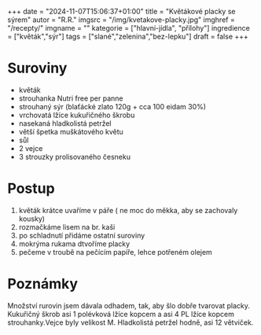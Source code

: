 
+++
date = "2024-11-07T15:06:37+01:00"
title = "Květákové placky se sýrem"
autor = "R.R."
imgsrc = "/img/kvetakove-placky.jpg"
imghref = "/recepty/"
imgname = ""
kategorie = ["hlavní-jídla", "přílohy"]
ingredience = ["květák","sýr"]
tags = ["slané","zelenina","bez-lepku"]
draft = false
+++


# Suroviny
- květák
- strouhanka Nutri free per panne 
- strouhaný sýr (blaťácké zlato 120g + cca 100 eidam 30%)
- vrchovatá lžíce kukuřičného škrobu
- nasekaná hladkolistá petržel
- větší špetka muškátového květu
- sůl
- 2 vejce
- 3 strouzky prolisovaného česneku


# Postup
1. květák krátce uvaříme v páře ( ne moc do měkka, aby se zachovaly kousky)
2. rozmačkáme lisem na br. kaši
3. po schladnutí přidáme ostatní suroviny
4. mokrýma rukama dtvoříme placky
5. pečeme v troubě na pečícím papíře, lehce potřeném olejem

# Poznámky
Množství rurovin jsem dávala odhadem, tak, aby šlo dobře tvarovat placky.  Kukuřičný škrob asi 1 polévková lžíce kopcem a asi 4 PL lžíce kopcem strouhanky.Vejce byly velikost M.
Hladkolistá petržel hodně, asi 12 větviček.

<!-- --> 